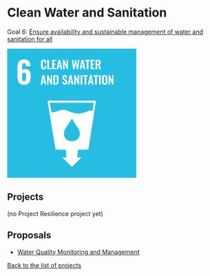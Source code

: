 # Clean Water and Sanitation

[un_sdg_link]: https://sdgs.un.org/goals/goal6

Goal 6: [Ensure availability and sustainable management of water and sanitation for all][un_sdg_link]

[<img src="../images/sdgs/E-WEB-Goal-06.png" alt="Goal 6 Clean Water and Sanitation" width="300">][un_sdg_link]

## Projects

(no Project Resilience project yet)

## Proposals

- [Water Quality Monitoring and Management](../proposals/water_quality.md)

[Back to the list of projects](../README.md)